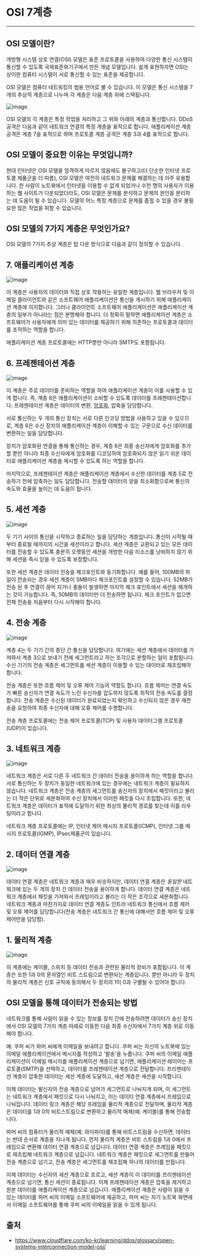 # OSI 7계층

---

## **OSI 모델이란?**

개방형 시스템 상호 연결(OSI) 모델은 표준 프로토콜을 사용하여 다양한 통신 시스템이 통신할 수 있도록 국제표준화기구에서 만든 개념 모델입니다. 쉽게 표현하자면 OSI는 상이한 컴퓨터 시스템이 서로 통신할 수 있는 표준을 제공합니다.

OSI 모델은 컴퓨터 네트워킹의 범용 언어로 볼 수 있습니다. 이 모델은 통신 시스템을 7개의 추상적 계층으로 나누며 각 계층은 다음 계층 위에 스택됩니다.

![image](https://github.com/user-attachments/assets/40647626-e90e-491b-bd6c-d4cb99e02e7a)

OSI 모델의 각 계층은 특정 작업을 처리하고 그 위와 아래의 계층과 통신합니다. DDoS 공격은 다음과 같이 네트워크 연결의 특정 계층을 표적으로 합니다. 애플리케이션 계층 공격은 계층 7을 표적으로 하며 프로토콜 계층 공격은 계층 3과 4를 표적으로 합니다.

## **OSI 모델이 중요한 이유는 무엇입니까?**

현대 인터넷은 OSI 모델을 엄격하게 따르지 않음에도 불구하고(더 단순한 인터넷 프로토콜 제품군을 더 따름), OSI 모델은 여전히 네트워크 문제를 해결하는 데 아주 유용합니다. 한 사람이 노트북에서 인터넷을 이용할 수 없게 되었거나 수천 명의 사용자가 이용하는 웹 사이트가 다운되었더라도, OSI 모델은 문제를 분석하고 문제의 원인을 분리하는 데 도움이 될 수 있습니다. 모델의 어느 특정 계층으로 문제를 좁힐 수 있을 경우 불필요한 많은 작업을 피할 수 있습니다.

## **OSI 모델의 7가지 계층은 무엇인가요?**

OSI 모델의 7가지 추상 계층은 탑 다운 방식으로 다음과 같이 정의할 수 있습니다.

## **7. 애플리케이션 계층**

![image](https://github.com/user-attachments/assets/13bc041f-3380-49df-a3e6-72d1287098dc)

이 계층은 사용자의 데이터와 직접 상호 작용하는 유일한 계층입니다. 웹 브라우저 및 이메일 클라이언트와 같은 소프트웨어 애플리케이션은 통신을 개시하기 위해 애플리케이션 계층에 의지합니다. 그러나 클라이언트 소프트웨어 애플리케이션은 애플리케이션 계층의 일부가 아니라는 점은 분명해야 합니다. 더 정확히 말하면 애플리케이션 계층은 소프트웨어가 사용자에게 의미 있는 데이터를 제공하기 위해 의존하는 프로토콜과 데이터를 조작하는 역할을 합니다.

애플리케이션 계층 프로토콜에는 HTTP뿐만 아니라 SMTP도 포함됩니다.

## **6. 프레젠테이션 계층**

![image](https://github.com/user-attachments/assets/7c94b760-abf3-4cd4-87cf-bec4d58284b1)


이 계층은 주로 데이터를 준비하는 역할을 하여 애플리케이션 계층이 이를 사용할 수 있게 합니다. 즉, 계층 6은 애플리케이션이 소비할 수 있도록 데이터를 프레젠테이션합니다. 프레젠테이션 계층은 데이터의 변환, [암호화](https://www.cloudflare.com/learning/ssl/what-is-encryption/), 압축을 담당합니다.

서로 통신하는 두 개의 통신 장치는 서로 다른 인코딩 방법을 사용하고 있을 수 있으므로, 계층 6은 수신 장치의 애플리케이션 계층이 이해할 수 있는 구문으로 수신 데이터를 변환하는 일을 담당합니다.

장치가 암호화된 연결을 통해 통신하는 경우, 계층 6은 최종 송신자에게 암호화를 추가할 뿐만 아니라 최종 수신자에게 암호화를 디코딩하여 암호화되지 않은 읽기 쉬운 데이터로 애플리케이션 계층을 제시할 수 있도록 하는 역할을 합니다.

마지막으로, 프레젠테이션 계층은 애플리케이션 계층에서 수신한 데이터를 계층 5로 전송하기 전에 압축하는 일도 담당합니다. 전송할 데이터의 양을 최소화함으로써 통신의 속도와 효율을 높이는 데 도움이 됩니다.

## **5. 세션 계층**

![image](https://github.com/user-attachments/assets/36091b99-f211-4cc5-a8db-dc66083d9fa6)

두 기기 사이의 통신을 시작하고 종료하는 일을 담당하는 계층입니다. 통신이 시작될 때부터 종료될 때까지의 시간을 세션이라고 합니다. 세션 계층은 교환되고 있는 모든 데이터를 전송할 수 있도록 충분히 오랫동안 세션을 개방한 다음 리소스를 낭비하지 않기 위해 세션을 즉시 닫을 수 있도록 보장합니다.

또한 세션 계층은 데이터 전송을 체크포인트와 동기화합니다. 예를 들어, 100MB의 파일이 전송되는 경우 세션 계층이 5MB마다 체크포인트를 설정할 수 있습니다. 52MB가 전송 된 후 연결이 끊어 지거나 충돌이 발생하면 마지막 체크 포인트에서 세션을 재개하는 것이 가능합니다. 즉, 50MB의 데이터만 더 전송하면 됩니다. 체크 포인트가 없으면 전체 전송을 처음부터 다시 시작해야 합니다.


## **4. 전송 계층**

![image](https://github.com/user-attachments/assets/fc24b1d7-4a71-4be6-a8e2-0d3d3c7fba4a)

계층 4는 두 기기 간의 종단 간 통신을 담당합니다. 여기에는 세션 계층에서 데이터를 가져와서 계층 3으로 보내기 전에 세그먼트라고 하는 조각으로 분할하는 일이 포함됩니다. 수신 기기의 전송 계층은 세그먼트를 세션 계층이 이용할 수 있는 데이터로 재조립해야 합니다.

전송 계층은 또한 흐름 제어 및 오류 제어 기능의 역할도 합니다. 흐름 제어는 연결 속도가 빠른 송신자가 연결 속도가 느린 수신자를 압도하지 않도록 최적의 전송 속도를 결정합니다. 전송 계층은 수신된 데이터가 완료되었는지 확인하고 수신되지 않은 경우 재전송을 요청하여 최종 수신자에 대해 오류 제어를 수행합니다.

전송 계층 프로토콜에는 전송 제어 프로토콜(TCP) 및 사용자 데이터그램 프로토콜(UDP)이 있습니다.

## **3. 네트워크 계층**

![image](https://github.com/user-attachments/assets/eb0a613c-4247-438c-bba8-7e84fbf6d434)

네트워크 계층은 서로 다른 두 네트워크 간 데이터 전송을 용이하게 하는 역할을 합니다. 서로 통신하는 두 장치가 동일한 네트워크에 있는 경우에는 네트워크 계층이 필요하지 않습니다. 네트워크 계층은 전송 계층의 세그먼트를 송신자의 장치에서 패킷이라고 불리는 더 작은 단위로 세분화하여 수신 장치에서 이러한 패킷을 다시 조립합니다. 또한, 네트워크 계층은 데이터가 표적에 도달하기 위한 최상의 물리적 경로를 찾는데 이를 라우팅이라고 합니다.

네트워크 계층 프로토콜에는 IP, 인터넷 제어 메시지 프로토콜(ICMP), 인터넷 그룹 메시지 프로토콜(IGMP), IPsec제품군이 있습니다.

## **2. 데이터 연결 계층**

![image](https://github.com/user-attachments/assets/720b3769-3913-4ca1-9674-99e75c7e0605)

데이터 연결 계층은 네트워크 계층과 매우 비슷하지만, 데이터 연결 계층은 *동일한* 네트워크에 있는 두 개의 장치 간 데이터 전송을 용이하게 합니다. 데이터 연결 계층은 네트워크 계층에서 패킷을 가져와서 프레임이라고 불리는 더 작은 조각으로 세분화합니다. 네트워크 계층과 마찬가지로 데이터 연결 계층도 인트라 네트워크 통신에서 흐름 제어 및 오류 제어를 담당합니다(전송 계층은 네트워크 간 통신에 대해서만 흐름 제어 및 오류 제어만을 담당함).

## **1. 물리적 계층**

![image](https://github.com/user-attachments/assets/e3e84607-cc03-4deb-a633-aab24aa8848a)

이 계층에는 케이블, 스위치 등 데이터 전송과 관련된 물리적 장비가 포함됩니다. 이 계층은 또한 1과 0의 문자열인 비트 스트림으로 변환되는 계층입니다. 뿐만 아니라 두 장치의 물리적 계층은 신호 규칙에 동의해서 두 장치의 1이 0과 구별될 수 있어야 합니다.

## **OSI 모델을 통해 데이터가 전송되는 방법**

네트워크를 통해 사람이 읽을 수 있는 정보를 장치 간에 전송하려면 데이터가 송신 장치에서 OSI 모델의 7가지 계층 아래로 이동한 다음 최종 수신자에서 7가지 계층 위로 이동해야 합니다.

예: 쿠퍼 씨가 파머 씨에게 이메일을 보내려고 합니다. 쿠퍼 씨는 자신의 노트북에 있는 이메일 애플리케이션에서 메시지를 작성하고 '발송'을 누릅니다. 쿠퍼 씨의 이메일 애플리케이션이 이메일 메시지를 애플리케이션 계층으로 넘기면, 애플리케이션 레이어는 프로토콜(SMTP)을 선택하고, 데이터를 프레젠테이션 계층으로 전달합니다. 프리젠테이션 계층이 압축한 데이터는 세션 계층에 도달하고, 세션 계층은 세션을 시작합니다.

이제 데이터는 발신자의 전송 계층으로 넘어가 세그먼트로 나눠지게 되며, 이 세그먼트는 네트워크 계층에서 패킷으로 다시 나눠지고, 이는 데이터 연결 계층에서 프레임으로 나눠집니다. 데이터 링크 계층은 해당 프레임을 물리적 계층으로 전달하며, 물리적 계층은 데이터를 1과 0의 비트스트림으로 변환하고 물리적 매체(예: 케이블)를 통해 전송합니다.

파머 씨의 컴퓨터가 물리적 매체(예: 와이파이)를 통해 비트스트림을 수신하면, 데이터는 반대 순서로 계층을 지나게 됩니다. 먼저 물리적 계층은 비트 스트림을 1과 0에서 프레임으로 변환해 데이터 연결 계층으로 넘깁니다. 데이터 연결 계층은 프레임을 패킷으로 재조립해 네트워크 계층으로 넘깁니다. 네트워크 계층은 패킷으로 세그먼트를 만들어 전송 계층으로 넘기고, 전송 계층은 세그먼트를 재조립해 하나의 데이터를 만듭니다.

이제 데이터는 수신자의 세션 계층으로 흐르고, 세션 계층이 이 데이터를 프리젠테이션 계층으로 넘기면, 통신 세션이 종료됩니다. 이제 프레젠테이션 계층은 압축을 제거하고 원본 데이터를 애플리케이션 계층으로 넘깁니다. 애플리케이션 계층은 사람이 읽을 수 있는 데이터를 파머 씨의 이메일 소프트웨어에 제공하고, 파머 씨는 자기 노트북 화면에서 이메일 소프트웨어를 통해 쿠퍼 씨의 이메일을 읽을 수 있게 됩니다.

## 출처

- https://www.cloudflare.com/ko-kr/learning/ddos/glossary/open-systems-interconnection-model-osi/
